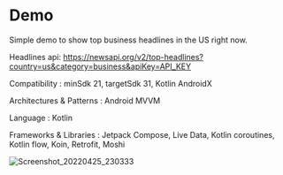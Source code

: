 # Demo
Simple demo to show top business headlines in the US right now.

Headlines api: https://newsapi.org/v2/top-headlines?country=us&category=business&apiKey=API_KEY

Compatibility : minSdk 21, targetSdk 31, Kotlin AndroidX

Architectures & Patterns : Android MVVM

Language : Kotlin

Frameworks & Libraries : Jetpack Compose, Live Data, Kotlin coroutines, Kotlin flow, Koin, Retrofit, Moshi

![Screenshot_20220425_230333](https://user-images.githubusercontent.com/29654535/165191311-a7b8e6b2-083c-47a9-a4bb-f273c6a06f87.png)
